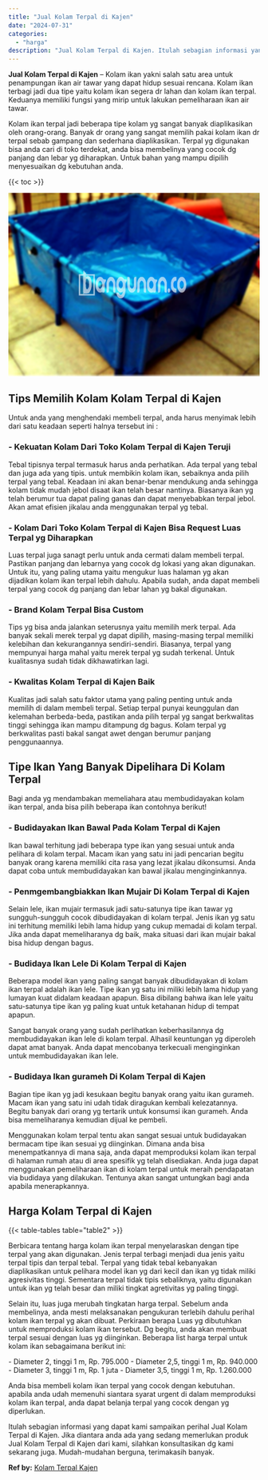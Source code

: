 ```yaml
---
title: "Jual Kolam Terpal di Kajen"
date: "2024-07-31"
categories: 
  - "harga"
description: "Jual Kolam Terpal di Kajen. Itulah sebagian informasi yang dapat kami sampaikan perihal Jual Kolam Terpal di Kajen. Jika diantara anda ada yang sedang memerl..."
---
```


**Jual Kolam Terpal di Kajen** – Kolam ikan yakni salah satu area untuk penampungan ikan air tawar yang dapat hidup sesuai rencana. Kolam ikan terbagi jadi dua tipe yaitu kolam ikan segera dr lahan dan kolam ikan terpal. Keduanya memiliki fungsi yang mirip untuk lakukan pemeliharaan ikan air tawar.

Kolam ikan terpal jadi beberapa tipe kolam yg sangat banyak diaplikasikan oleh orang-orang. Banyak dr orang yang sangat memilih pakai kolam ikan dr terpal sebab gampang dan sederhana diaplikasikan. Terpal yg digunakan bisa anda cari di toko terdekat, anda bisa membelinya yang cocok dg panjang dan lebar yg diharapkan. Untuk bahan yang mampu dipilih menyesuaikan dg kebutuhan anda.

{{< toc >}}

![Jual Kolam Terpal di Kajen](/images/jual-kolam-terpal-29.png)

## Tips Memilih Kolam Kolam Terpal di Kajen

Untuk anda yang menghendaki membeli terpal, anda harus menyimak lebih dari satu keadaan seperti halnya tersebut ini :

### \- Kekuatan Kolam Dari Toko Kolam Terpal di Kajen Teruji

Tebal tipisnya terpal termasuk harus anda perhatikan. Ada terpal yang tebal dan juga ada yang tipis. untuk membikin kolam ikan, sebaiknya anda pilih terpal yang tebal. Keadaan ini akan benar-benar mendukung anda sehingga kolam tidak mudah jebol disaat ikan telah besar nantinya. Biasanya ikan yg telah berumur tua dapat paling ganas dan dapat menyebabkan terpal jebol. Akan amat efisien jikalau anda menggunakan terpal yg tebal.

### \- Kolam Dari Toko Kolam Terpal di Kajen Bisa Request Luas Terpal yg Diharapkan

Luas terpal juga sanagt perlu untuk anda cermati dalam membeli terpal. Pastikan panjang dan lebarnya yang cocok dg lokasi yang akan digunakan. Untuk itu, yang paling utama yaitu mengukur luas halaman yg akan dijadikan kolam ikan terpal lebih dahulu. Apabila sudah, anda dapat membeli terpal yang cocok dg panjang dan lebar lahan yg bakal digunakan.

### \- Brand Kolam Terpal Bisa Custom

Tips yg bisa anda jalankan seterusnya yaitu memilih merk terpal. Ada banyak sekali merek terpal yg dapat dipilih, masing-masing terpal memiliki kelebihan dan kekurangannya sendiri-sendiri. Biasanya, terpal yang mempunyai harga mahal yaitu merek terpal yg sudah terkenal. Untuk kualitasnya sudah tidak dikhawatirkan lagi.

### \- Kwalitas Kolam Terpal di Kajen Baik

Kualitas jadi salah satu faktor utama yang paling penting untuk anda memilih di dalam membeli terpal. Setiap terpal punyai keunggulan dan kelemahan berbeda-beda, pastikan anda pilih terpal yg sangat berkwalitas tinggi sehingga ikan mampu ditampung dg bagus. Kolam terpal yg berkwalitas pasti bakal sangat awet dengan berumur panjang penggunaannya.

## Tipe Ikan Yang Banyak Dipelihara Di Kolam Terpal

Bagi anda yg mendambakan memeliahara atau membudidayakan kolam ikan terpal, anda bisa pilih beberapa ikan contohnya berikut!

### \- Budidayakan Ikan Bawal Pada Kolam Terpal di Kajen

Ikan bawal terhitung jadi beberapa type ikan yang sesuai untuk anda pelihara di kolam terpal. Macam ikan yang satu ini jadi pencarian begitu banyak orang karena memiliki cita rasa yang lezat jikalau dikonsumsi. Anda dapat coba untuk membudidayakan kan bawal jikalau menginginkannya.

### \- Penmgembangbiakkan Ikan Mujair Di Kolam Terpal di Kajen

Selain lele, ikan mujair termasuk jadi satu-satunya tipe ikan tawar yg sungguh-sungguh cocok dibudidayakan di kolam terpal. Jenis ikan yg satu ini terhitung memiliki lebih lama hidup yang cukup memadai di kolam terpal. Jika anda dapat memeliharanya dg baik, maka situasi dari ikan mujair bakal bisa hidup dengan bagus.

### \- Budidaya Ikan Lele Di Kolam Terpal di Kajen

Beberapa model ikan yang paling sangat banyak dibudidayakan di kolam ikan terpal adalah ikan lele. Tipe ikan yg satu ini miliki lebih lama hidup yang lumayan kuat didalam keadaan apapun. Bisa dibilang bahwa ikan lele yaitu satu-satunya tipe ikan yg paling kuat untuk ketahanan hidup di tempat apapun.

Sangat banyak orang yang sudah perlihatkan keberhasilannya dg membudidayakan ikan lele di kolam terpal. Alhasil keuntungan yg diperoleh dapat amat banyak. Anda dapat mencobanya terkecuali menginginkan untuk membudidayakan ikan lele.

### \- Budidaya Ikan gurameh Di Kolam Terpal di Kajen

Bagian tipe ikan yg jadi kesukaan begitu banyak orang yaitu ikan gurameh. Macam ikan yang satu ini udah tidak diragukan kembali kelezatannya. Begitu banyak dari orang yg tertarik untuk konsumsi ikan gurameh. Anda bisa memeliharanya kemudian dijual ke pembeli.

Menggunakan kolam terpal tentu akan sangat sesuai untuk budidayakan bermacam tipe ikan sesuai yg diinginkan. Dimana anda bisa menempatkannya di mana saja, anda dapat memproduksi kolam ikan terpal di halaman rumah atau di area spesifik yg telah disediakan. Anda juga dapat menggunakan pemeliharaan ikan di kolam terpal untuk meraih pendapatan via budidaya yang dilakukan. Tentunya akan sangat untungkan bagi anda apabila menerapkannya.

## Harga Kolam Terpal di Kajen

{{< table-tables table="table2" >}}

Berbicara tentang harga kolam ikan terpal menyelaraskan dengan tipe terpal yang akan digunakan. Jenis terpal terbagi menjadi dua jenis yaitu terpal tipis dan terpal tebal. Terpal yang tidak tebal kebanyakan diaplikasikan untuk pelihara model ikan yg dari kecil dan ikan yg tidak miliki agresivitas tinggi. Sementara terpal tidak tipis sebaliknya, yaitu digunakan untuk ikan yg telah besar dan miliki tingkat agretivitas yg paling tinggi.

Selain itu, luas juga merubah tingkatan harga terpal. Sebelum anda membelinya, anda mesti melaksanakan pengukuran terlebih dahulu perihal kolam ikan terpal yg akan dibuat. Perkiraan berapa Luas yg dibutuhkan untuk memproduksi kolam ikan tersebut. Dg begitu, anda akan membuat terpal sesuai dengan luas yg diinginkan. Beberapa list harga terpal untuk kolam ikan sebagaimana berikut ini:

\- Diameter 2, tinggi 1 m, Rp. 795.000 - Diameter 2,5, tinggi 1 m, Rp. 940.000 - Diameter 3, tinggi 1 m, Rp. 1 juta - Diameter 3,5, tinggi 1 m, Rp. 1.260.000

Anda bisa membeli kolam ikan terpal yang cocok dengan kebutuhan. apabila anda udah memenuhi siantara syarat urgent di dalam memproduksi kolam ikan terpal, anda dapat belanja terpal yang cocok dengan yg diperlukan.

Itulah sebagian informasi yang dapat kami sampaikan perihal Jual Kolam Terpal di Kajen. Jika diantara anda ada yang sedang memerlukan produk Jual Kolam Terpal di Kajen dari kami, silahkan konsultasikan dg kami sekarang juga. Mudah-mudahan berguna, terimakasih banyak.

**Ref by:** [Kolam Terpal Kajen](https://id.wikipedia.org/wiki/Kolam)
